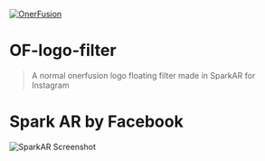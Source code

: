 <a href="https://www.onerfusion.com"><img src="https://avatars0.githubusercontent.com/u/8382774?s=200&v=4" title="OnerFusion Inc" alt="OnerFusion"></a>
# OF-logo-filter
> A normal onerfusion  logo floating filter made in SparkAR for Instagram
# Spark AR by Facebook #
![SparkAR Screenshot](https://i.ibb.co/6y68C2z/Screenshot-2020-03-19-at-1-39-51-PM.png)

